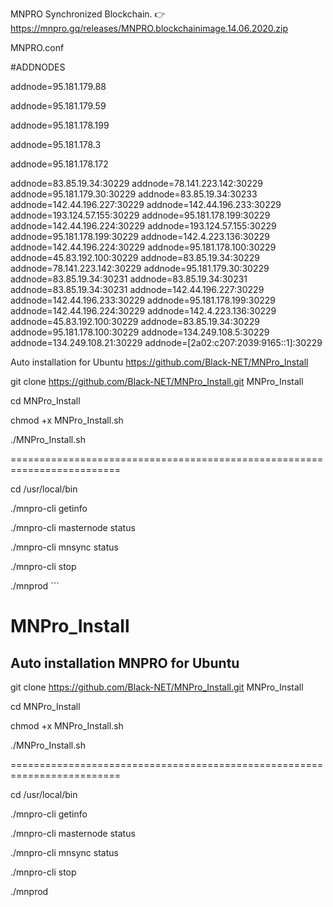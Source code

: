 MNPRO Synchronized Blockchain. :point_right:  https://mnpro.gq/releases/MNPRO.blockchainimage.14.06.2020.zip

MNPRO.conf

#ADDNODES

addnode=95.181.179.88

addnode=95.181.179.59

addnode=95.181.178.199

addnode=95.181.178.3

addnode=95.181.178.172

addnode=83.85.19.34:30229
addnode=78.141.223.142:30229
addnode=95.181.179.30:30229
addnode=83.85.19.34:30233
addnode=142.44.196.227:30229
addnode=142.44.196.233:30229
addnode=193.124.57.155:30229
addnode=95.181.178.199:30229
addnode=142.44.196.224:30229
addnode=193.124.57.155:30229
addnode=95.181.178.199:30229
addnode=142.4.223.136:30229
addnode=142.44.196.224:30229
addnode=95.181.178.100:30229
addnode=45.83.192.100:30229
addnode=83.85.19.34:30229
addnode=78.141.223.142:30229
addnode=95.181.179.30:30229
addnode=83.85.19.34:30231
addnode=83.85.19.34:30231
addnode=83.85.19.34:30231
addnode=142.44.196.227:30229
addnode=142.44.196.233:30229
addnode=95.181.178.199:30229
addnode=142.44.196.224:30229
addnode=142.4.223.136:30229
addnode=45.83.192.100:30229
addnode=83.85.19.34:30229
addnode=95.181.178.100:30229
addnode=134.249.108.5:30229
addnode=134.249.108.21:30229
addnode=[2a02:c207:2039:9165::1]:30229

Auto installation for Ubuntu https://github.com/Black-NET/MNPro_Install

git clone https://github.com/Black-NET/MNPro_Install.git MNPro_Install

cd MNPro_Install

chmod +x MNPro_Install.sh

./MNPro_Install.sh

=========================================================================

cd /usr/local/bin

./mnpro-cli getinfo

./mnpro-cli masternode status

./mnpro-cli mnsync status

./mnpro-cli stop

./mnprod ```


# MNPro_Install

## Auto installation MNPRO for Ubuntu

git clone  https://github.com/Black-NET/MNPro_Install.git MNPro_Install

cd MNPro_Install

chmod +x MNPro_Install.sh

./MNPro_Install.sh

=========================================================================

cd /usr/local/bin

./mnpro-cli getinfo

./mnpro-cli masternode status

./mnpro-cli mnsync status

./mnpro-cli stop

./mnprod
